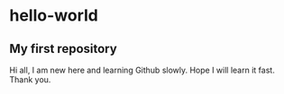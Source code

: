 # hello-world
My first repository
------------------------

Hi all, I am new here and learning Github slowly.
Hope I will learn it fast. Thank you.
